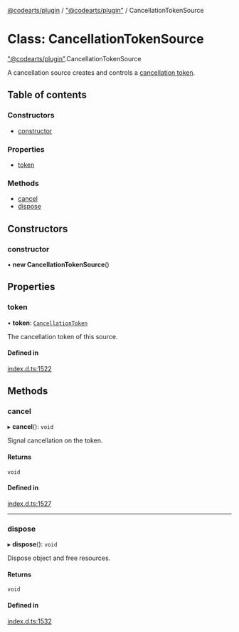 [@codearts/plugin](../README.md) / ["@codearts/plugin"](../modules/_codearts_plugin_.md) / CancellationTokenSource

# Class: CancellationTokenSource

["@codearts/plugin"](../modules/_codearts_plugin_.md).CancellationTokenSource

A cancellation source creates and controls a [cancellation token](../interfaces/codearts_plugin_.CancellationToken.md).

## Table of contents

### Constructors

- [constructor](codearts_plugin_.CancellationTokenSource.md#constructor)

### Properties

- [token](codearts_plugin_.CancellationTokenSource.md#token)

### Methods

- [cancel](codearts_plugin_.CancellationTokenSource.md#cancel)
- [dispose](codearts_plugin_.CancellationTokenSource.md#dispose)

## Constructors

### constructor

• **new CancellationTokenSource**()

## Properties

### token

• **token**: [`CancellationToken`](../interfaces/codearts_plugin_.CancellationToken.md)

The cancellation token of this source.

#### Defined in

[index.d.ts:1522](https://github.com/shuyaqian/cloudide-plugin-api/blob/5b69219/index.d.ts#L1522)

## Methods

### cancel

▸ **cancel**(): `void`

Signal cancellation on the token.

#### Returns

`void`

#### Defined in

[index.d.ts:1527](https://github.com/shuyaqian/cloudide-plugin-api/blob/5b69219/index.d.ts#L1527)

___

### dispose

▸ **dispose**(): `void`

Dispose object and free resources.

#### Returns

`void`

#### Defined in

[index.d.ts:1532](https://github.com/shuyaqian/cloudide-plugin-api/blob/5b69219/index.d.ts#L1532)
